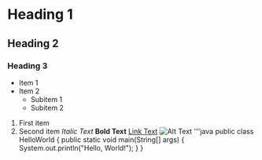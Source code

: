 # Heading 1
## Heading 2
### Heading 3
* Item 1
* Item 2
  - Subitem 1
  - Subitem 2
1. First item
2. Second item
*Italic Text*
**Bold Text**
[Link Text](https://www.example.com)
![Alt Text](image.jpg)
'''java
 public class HelloWorld {
    public static void main(String[] args) {
        System.out.println("Hello, World!");
    }
} 